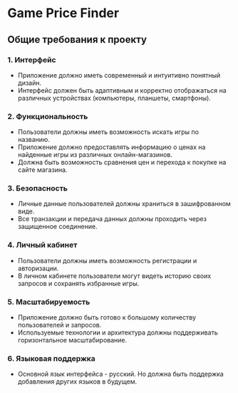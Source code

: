 # Game Price Finder

## Общие требования к проекту

### 1. Интерфейс

- Приложение должно иметь современный и интуитивно понятный дизайн.
- Интерфейс должен быть адаптивным и корректно отображаться на различных устройствах (компьютеры, планшеты, смартфоны).

### 2. Функциональность

- Пользователи должны иметь возможность искать игры по названию.
- Приложение должно предоставлять информацию о ценах на найденные игры из различных онлайн-магазинов.
- Должна быть возможность сравнения цен и перехода к покупке на сайте магазина.

### 3. Безопасность

- Личные данные пользователей должны храниться в зашифрованном виде.
- Все транзакции и передача данных должны проходить через защищенное соединение.

### 4. Личный кабинет

- Пользователи должны иметь возможность регистрации и авторизации.
- В личном кабинете пользователи могут видеть историю своих запросов и сохранять избранные игры.

### 5. Масштабируемость

- Приложение должно быть готово к большому количеству пользователей и запросов.
- Используемые технологии и архитектура должны поддерживать горизонтальное масштабирование.

### 6. Языковая поддержка

- Основной язык интерфейса - русский. Но должна быть поддержка добавления других языков в будущем.
